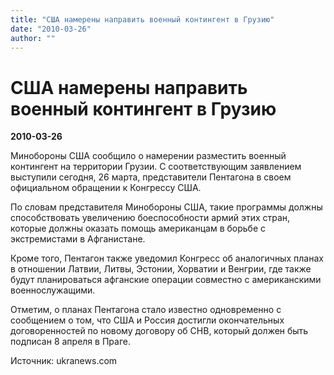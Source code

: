 ```yaml
---
title: "США намерены направить военный контингент в Грузию"
date: "2010-03-26"
author: ""
---
```


# США намерены направить военный контингент в Грузию

**2010-03-26** 

Минобороны США сообщило о намерении разместить военный контингент на территории Грузии. С соответствующим заявлением выступили сегодня, 26 марта, представители Пентагона в своем официальном обращении к Конгрессу США.



По словам представителя Минобороны США, такие программы должны способствовать увеличению боеспособности армий этих стран, которые должны оказать помощь американцам в борьбе с экстремистами в Афганистане.



Кроме того, Пентагон также уведомил Конгресс об аналогичных планах в отношении Латвии, Литвы, Эстонии, Хорватии и Венгрии, где также будут планироваться афганские операции совместно с американскими военнослужащими.



Отметим, о планах Пентагона стало известно одновременно с сообщением о том, что США и Россия достигли окончательных договоренностей по новому договору об СНВ, который должен быть подписан 8 апреля в Праге.

Источник: ukranews.com